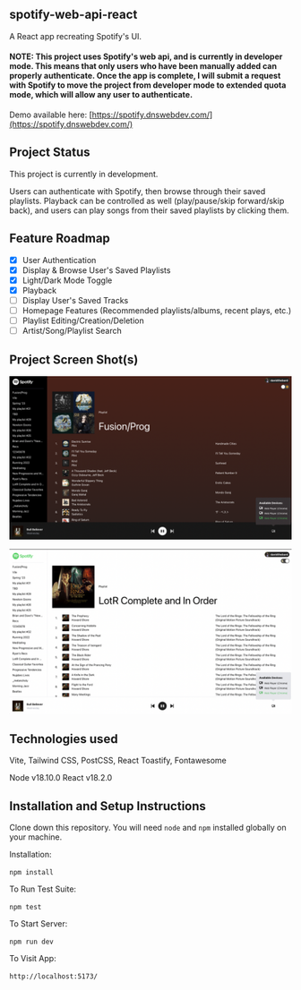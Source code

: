 ## spotify-web-api-react

A React app recreating Spotify's UI.

#### NOTE: This project uses Spotify's web api, and is currently in developer mode. This means that only users who have been manually added can properly authenticate. Once the app is complete, I will submit a request with Spotify to move the project from developer mode to extended quota mode, which will allow any user to authenticate.  

Demo available here: [https://spotify.dnswebdev.com/](https://spotify.dnswebdev.com/)

## Project Status

This project is currently in development. 

Users can authenticate with Spotify, then browse through their saved playlists. Playback can be controlled as well (play/pause/skip forward/skip back), and users can play songs from their saved playlists by clicking them. 

## Feature Roadmap

- [x] User Authentication
- [x] Display & Browse User's Saved Playlists
- [x] Light/Dark Mode Toggle
- [x] Playback 
- [ ] Display User's Saved Tracks
- [ ] Homepage Features (Recommended playlists/albums, recent plays, etc.)
- [ ] Playlist Editing/Creation/Deletion 
- [ ] Artist/Song/Playlist Search 

## Project Screen Shot(s)

![Dark Mode](/src/assets/screenshot1.png?raw=true "Dark Mode")

![Light Mode](/src/assets/screenshot2.png?raw=true "Light Mode")


## Technologies used

Vite, Tailwind CSS, PostCSS, React Toastify, Fontawesome

Node v18.10.0
React v18.2.0

## Installation and Setup Instructions

Clone down this repository. You will need `node` and `npm` installed globally on your machine.  

Installation:

`npm install`  

To Run Test Suite:  

`npm test`  

To Start Server:

`npm run dev`  

To Visit App:

`http://localhost:5173/` 
